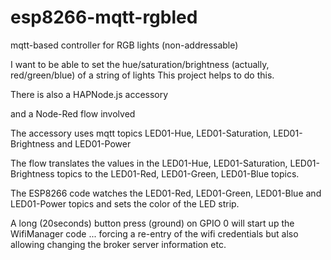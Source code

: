 # esp8266-mqtt-rgbled
mqtt-based controller for RGB lights (non-addressable)

I want to be able to set the hue/saturation/brightness (actually, red/green/blue) of a string of lights
This project helps to do this.

There is also a HAPNode.js accessory

and a Node-Red flow involved

The accessory uses mqtt topics LED01-Hue, LED01-Saturation, LED01-Brightness and LED01-Power

The flow translates the values in the LED01-Hue, LED01-Saturation, LED01-Brightness topics to the LED01-Red, LED01-Green, LED01-Blue topics.

The ESP8266 code watches the LED01-Red, LED01-Green, LED01-Blue and LED01-Power topics and sets the color of the LED strip.

A long (20seconds) button press (ground) on GPIO 0 will start up the WifiManager code ... forcing a re-entry of the wifi credentials but also allowing changing the broker server information etc.

